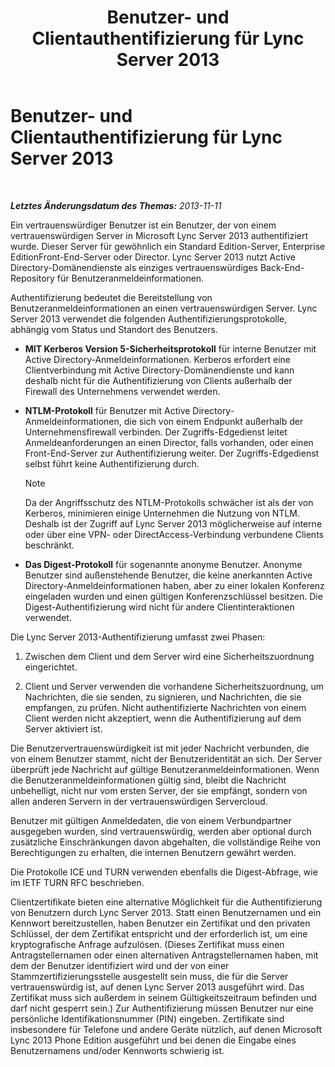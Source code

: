 ﻿---
title: Benutzer- und Clientauthentifizierung für Lync Server 2013
TOCTitle: Benutzer- und Clientauthentifizierung für Lync Server 2013
ms:assetid: 77f4b62a-f75c-424d-8f02-a6519090015d
ms:mtpsurl: https://technet.microsoft.com/de-de/library/Dn481132(v=OCS.15)
ms:contentKeyID: 59679134
ms.date: 05/19/2016
mtps_version: v=OCS.15
ms.translationtype: HT
---

# Benutzer- und Clientauthentifizierung für Lync Server 2013

 

_**Letztes Änderungsdatum des Themas:** 2013-11-11_

Ein vertrauenswürdiger Benutzer ist ein Benutzer, der von einem vertrauenswürdigen Server in Microsoft Lync Server 2013 authentifiziert wurde. Dieser Server für gewöhnlich ein Standard Edition-Server, Enterprise EditionFront-End-Server oder Director. Lync Server 2013 nutzt Active Directory-Domänendienste als einziges vertrauenswürdiges Back-End-Repository für Benutzeranmeldeinformationen.

Authentifizierung bedeutet die Bereitstellung von Benutzeranmeldeinformationen an einen vertrauenswürdigen Server. Lync Server 2013 verwendet die folgenden Authentifizierungsprotokolle, abhängig vom Status und Standort des Benutzers.

  - **MIT Kerberos Version 5-Sicherheitsprotokoll** für interne Benutzer mit Active Directory-Anmeldeinformationen. Kerberos erfordert eine Clientverbindung mit Active Directory-Domänendienste und kann deshalb nicht für die Authentifizierung von Clients außerhalb der Firewall des Unternehmens verwendet werden.

  - **NTLM-Protokoll** für Benutzer mit Active Directory-Anmeldeinformationen, die sich von einem Endpunkt außerhalb der Unternehmensfirewall verbinden. Der Zugriffs-Edgedienst leitet Anmeldeanforderungen an einen Director, falls vorhanden, oder einen Front-End-Server zur Authentifizierung weiter. Der Zugriffs-Edgedienst selbst führt keine Authentifizierung durch.
    

    > [!NOTE]
    > Da der Angriffsschutz des NTLM-Protokolls schwächer ist als der von Kerberos, minimieren einige Unternehmen die Nutzung von NTLM. Deshalb ist der Zugriff auf Lync Server 2013 möglicherweise auf interne oder über eine VPN- oder DirectAccess-Verbindung verbundene Clients beschränkt.



  - **Das Digest-Protokoll** für sogenannte anonyme Benutzer. Anonyme Benutzer sind außenstehende Benutzer, die keine anerkannten Active Directory-Anmeldeinformationen haben, aber zu einer lokalen Konferenz eingeladen wurden und einen gültigen Konferenzschlüssel besitzen. Die Digest-Authentifizierung wird nicht für andere Clientinteraktionen verwendet.

Die Lync Server 2013-Authentifizierung umfasst zwei Phasen:

1.  Zwischen dem Client und dem Server wird eine Sicherheitszuordnung eingerichtet.

2.  Client und Server verwenden die vorhandene Sicherheitszuordnung, um Nachrichten, die sie senden, zu signieren, und Nachrichten, die sie empfangen, zu prüfen. Nicht authentifizierte Nachrichten von einem Client werden nicht akzeptiert, wenn die Authentifizierung auf dem Server aktiviert ist.

Die Benutzervertrauenswürdigkeit ist mit jeder Nachricht verbunden, die von einem Benutzer stammt, nicht der Benutzeridentität an sich. Der Server überprüft jede Nachricht auf gültige Benutzeranmeldeinformationen. Wenn die Benutzeranmeldeinformationen gültig sind, bleibt die Nachricht unbehelligt, nicht nur vom ersten Server, der sie empfängt, sondern von allen anderen Servern in der vertrauenswürdigen Servercloud.

Benutzer mit gültigen Anmeldedaten, die von einem Verbundpartner ausgegeben wurden, sind vertrauenswürdig, werden aber optional durch zusätzliche Einschränkungen davon abgehalten, die vollständige Reihe von Berechtigungen zu erhalten, die internen Benutzern gewährt werden.

Die Protokolle ICE und TURN verwenden ebenfalls die Digest-Abfrage, wie im IETF TURN RFC beschrieben.

Clientzertifikate bieten eine alternative Möglichkeit für die Authentifizierung von Benutzern durch Lync Server 2013. Statt einen Benutzernamen und ein Kennwort bereitzustellen, haben Benutzer ein Zertifikat und den privaten Schlüssel, der dem Zertifikat entspricht und der erforderlich ist, um eine kryptografische Anfrage aufzulösen. (Dieses Zertifikat muss einen Antragstellernamen oder einen alternativen Antragstellernamen haben, mit dem der Benutzer identifiziert wird und der von einer Stammzertifizierungsstelle ausgestellt sein muss, die für die Server vertrauenswürdig ist, auf denen Lync Server 2013 ausgeführt wird. Das Zertifikat muss sich außerdem in seinem Gültigkeitszeitraum befinden und darf nicht gesperrt sein.) Zur Authentifizierung müssen Benutzer nur eine persönliche Identifikationsnummer (PIN) eingeben. Zertifikate sind insbesondere für Telefone und andere Geräte nützlich, auf denen Microsoft Lync 2013 Phone Edition ausgeführt und bei denen die Eingabe eines Benutzernamens und/oder Kennworts schwierig ist.

